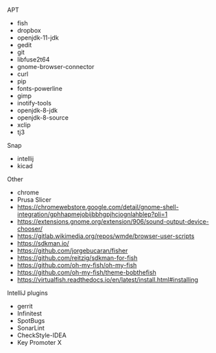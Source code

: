 APT
* fish
* dropbox
* openjdk-11-jdk
* gedit
* git
* libfuse2t64
* gnome-browser-connector
* curl
* pip
* fonts-powerline
* gimp
* inotify-tools
* openjdk-8-jdk
* openjdk-8-source
* xclip
* tj3

Snap
* intellij
* kicad

Other
* chrome
* Prusa Slicer
* https://chromewebstore.google.com/detail/gnome-shell-integration/gphhapmejobijbbhgpjhcjognlahblep?pli=1
* https://extensions.gnome.org/extension/906/sound-output-device-chooser/
* https://gitlab.wikimedia.org/repos/wmde/browser-user-scripts
* https://sdkman.io/
* https://github.com/jorgebucaran/fisher
* https://github.com/reitzig/sdkman-for-fish
* https://github.com/oh-my-fish/oh-my-fish
* https://github.com/oh-my-fish/theme-bobthefish
* https://virtualfish.readthedocs.io/en/latest/install.html#installing

IntelliJ plugins
* gerrit
* Infinitest
* SpotBugs
* SonarLint
* CheckStyle-IDEA
* Key Promoter X
